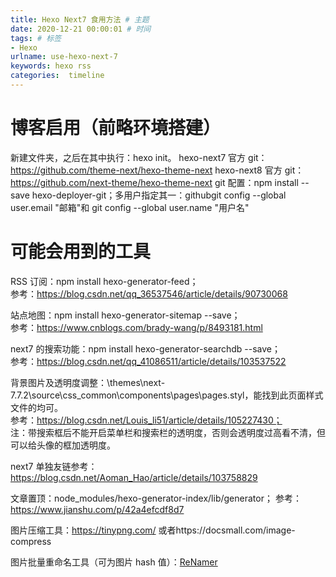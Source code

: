 ```yaml
---
title: Hexo Next7 食用方法 # 主题
date: 2020-12-21 00:00:01 # 时间
tags: # 标签
- Hexo
urlname: use-hexo-next-7
keywords: hexo rss
categories:  timeline
---
```

# 博客启用（前略环境搭建）
新建文件夹，之后在其中执行：hexo init。
hexo-next7 官方 git：https://github.com/theme-next/hexo-theme-next
hexo-next8 官方 git：https://github.com/next-theme/hexo-theme-next
git 配置：npm install --save hexo-deployer-git；多用户指定其一：githubgit config --global user.email "邮箱"和 git config --global user.name "用户名"
<!-- more -->


# 可能会用到的工具

RSS 订阅：npm install hexo-generator-feed；  
参考：https://blog.csdn.net/qq_36537546/article/details/90730068  

站点地图：npm install hexo-generator-sitemap --save；  
参考：https://www.cnblogs.com/brady-wang/p/8493181.html  

next7 的搜索功能：npm install hexo-generator-searchdb --save；  
参考：https://blog.csdn.net/qq_41086511/article/details/103537522  

背景图片及透明度调整：\themes\next-7.7.2\source\css\_common\components\pages\pages.styl，能找到此页面样式文件的均可。  
参考：https://blog.csdn.net/Louis_li51/article/details/105227430；  
注：带搜索框后不能开启菜单栏和搜索栏的透明度，否则会透明度过高看不清，但可以给头像的框加透明度。   

next7 单独友链参考：https://blog.csdn.net/Aoman_Hao/article/details/103758829  

文章置顶：node_modules/hexo-generator-index/lib/generator；
参考：https://www.jianshu.com/p/42a4efcdf8d7  

图片压缩工具：https://tinypng.com/ 或者https://docsmall.com/image-compress  

图片批量重命名工具（可为图片 hash 值）：[ReNamer](https://renamer.en.softonic.com/)  